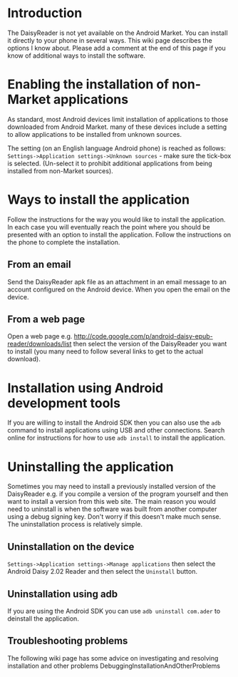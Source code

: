 # Introduction #

The DaisyReader is not yet available on the Android Market. You can install it directly to your phone in several ways. This wiki page describes the options I know about. Please add a comment at the end of this page if you know of additional ways to install the software.

# Enabling the installation of non-Market applications #
As standard, most Android devices limit installation of applications to those downloaded from Android Market. many of these devices include a setting to allow applications to be installed from unknown sources.

The setting (on an English language Android phone) is reached as follows:
`Settings->Application settings->Unknown sources` - make sure the tick-box is selected. (Un-select it to prohibit additional applications from being installed from non-Market sources).

# Ways to install the application #
Follow the instructions for the way you would like to install the application. In each case you will eventually reach the point where you should be presented with an option to install the application. Follow the instructions on the phone to complete the installation.

## From an email ##
Send the DaisyReader apk file as an attachment in an email message to an account configured on the Android device. When you open the email on the device.

## From a web page ##
Open a web page e.g. http://code.google.com/p/android-daisy-epub-reader/downloads/list then select the version of the DaisyReader you want to install (you many need to follow several links to get to the actual download).

# Installation using Android development tools #
If you are willing to install the Android SDK then you can also use the `adb` command to install applications using USB and other connections. Search online for instructions for how to use `adb install` to install the application.

# Uninstalling the application #
Sometimes you may need to install a previously installed version of the DaisyReader e.g. if you compile a version of the program yourself and then want to install a version from this web site. The main reason you would need to uninstall is when the software was built from another computer using a debug signing key. Don't worry if this doesn't make much sense. The uninstallation process is relatively simple.

## Uninstallation on the device ##
`Settings->Application settings->Manage applications` then select the Android Daisy 2.02 Reader and then select the `Uninstall` button.

## Uninstallation using adb ##
If you are using the Android SDK you can use `adb uninstall com.ader` to deinstall the application.

## Troubleshooting problems ##
The following wiki page has some advice on investigating and resolving installation and other problems DebuggingInstallationAndOtherProblems